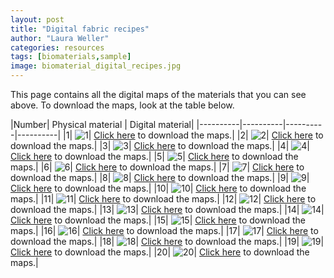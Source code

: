 ```yaml
---
layout: post
title: "Digital fabric recipes"
author: "Laura Weller"
categories: resources
tags: [biomaterials,sample]
image: biomaterial_digital_recipes.jpg
---
```

This page contains all the digital maps of the materials that you can see above. To download the maps, look at the table below.

|Number| Physical material | Digital material|
|----------|----------|----------|----------| 
|1| <img src="./assets/img/digitalbiomatrecipes/1.jpg" alt="1">| [Click here](https://drive.google.com/file/d/1VBXPS5lYMQxCi3nUm2d8vxgs5FWUg-QE/view?usp=drive_link) to download the maps.|
|2| <img src="./assets/img/digitalbiomatrecipes/2.jpg" alt="2">| [Click here](https://drive.google.com/file/d/1B_Pq7IJ4_d4S18U2xMFp7gUlm4EAp26j/view?usp=drive_link) to download the maps.|
|3| <img src="./assets/img/digitalbiomatrecipes/3.jpg" alt="3">| [Click here](https://drive.google.com/file/d/1XILZc80dwoV27tlc1m0WaoqpixQPXest/view?usp=drive_link) to download the maps.|
|4| <img src="./assets/img/digitalbiomatrecipes/4.jpg" alt="4">| [Click here](https://drive.google.com/file/d/1XH9clGGcMrdHVszJGghGY3hhzeIdO43D/view?usp=drive_link) to download the maps.|
|5| <img src="./assets/img/digitalbiomatrecipes/5.jpg" alt="5">| [Click here](https://drive.google.com/file/d/1L445t784kzeTU3zeHuGM9dLZ0xPBcsch/view?usp=drive_link) to download the maps.|
|6| <img src="./assets/img/digitalbiomatrecipes/6.jpg" alt="6">| [Click here](https://drive.google.com/file/d/1vN7JpE6bU8aIlUixvgiWZFWRM1MAVGCP/view?usp=drive_link) to download the maps.|
|7| <img src="./assets/img/digitalbiomatrecipes/7.jpg" alt="7">| [Click here](https://drive.google.com/file/d/1tWEB6UhfPv2vbiUrfnSdbq5tXls6uCnO/view?usp=drive_link) to download the maps.|
|8| <img src="./assets/img/digitalbiomatrecipes/8.jpg" alt="8">| [Click here](https://drive.google.com/file/d/1kf_2LuU8HrGwS29i-lmeV3TlivSFbp-J/view?usp=drive_link) to download the maps.|
|9| <img src="./assets/img/digitalbiomatrecipes/9.jpg" alt="9">| [Click here](https://drive.google.com/file/d/12PGqPuCnwpEAYw0KQGvNJV2OddSZCp_N/view?usp=drive_link) to download the maps.|
|10| <img src="./assets/img/digitalbiomatrecipes/10.jpg" alt="10">| [Click here](https://drive.google.com/file/d/16SYmDTUvo8HEx4eoTwPgmMNNWGY3bMTF/view?usp=drive_link) to download the maps.|
|11| <img src="./assets/img/digitalbiomatrecipes/11.jpg" alt="11">| [Click here](https://drive.google.com/file/d/1qmoiPFSaYOk0-WNTjcmp9TrXRtYW2N1c/view?usp=drive_link) to download the maps.|
|12| <img src="./assets/img/digitalbiomatrecipes/12.jpg" alt="12">| [Click here](https://drive.google.com/file/d/1IuetBtONykSeubMeDRSPfrIpUFSAUr7W/view?usp=drive_link) to download the maps.|
|13| <img src="./assets/img/digitalbiomatrecipes/13.jpg" alt="13">| [Click here](https://drive.google.com/file/d/168wKFmADyyrEZ_N_ZcIWl-Vuvj4L9BVG/view?usp=drive_link) to download the maps.|
|14| <img src="./assets/img/digitalbiomatrecipes/14.jpg" alt="14">| [Click here](https://drive.google.com/file/d/18_cL-I_tGpRisjjSiVG3hJxqn7hqteVT/view?usp=drive_link) to download the maps.|
|15| <img src="./assets/img/digitalbiomatrecipes/15.jpg" alt="15">| [Click here](https://drive.google.com/file/d/11PoKOFQl0zEN6LNX3VMzcJfitg5DM8fX/view?usp=drive_link) to download the maps.|
|16| <img src="./assets/img/digitalbiomatrecipes/16.jpg" alt="16">| [Click here](https://drive.google.com/file/d/1nCxMtUHqFX83NVqQg-tCvO5bA5BtHTL8/view?usp=drive_link) to download the maps.|
|17| <img src="./assets/img/digitalbiomatrecipes/17.jpg" alt="17">| [Click here](https://drive.google.com/file/d/1DEotC4jPESAFnE6UntynbiOoILRwmW-n/view?usp=drive_link) to download the maps.|
|18| <img src="./assets/img/digitalbiomatrecipes/18.jpg" alt="18">| [Click here](https://drive.google.com/file/d/1yS1skuf35QqrcVcAx9NfgX604vVW3fRP/view?usp=drive_link) to download the maps.|
|19| <img src="./assets/img/digitalbiomatrecipes/19.jpg" alt="19">| [Click here](https://drive.google.com/file/d/1kll5-n7Z65BXyR6DxT8i8tuc2HhqOz_V/view?usp=drive_link) to download the maps.|
|20| <img src="./assets/img/digitalbiomatrecipes/20.jpg" alt="20">| [Click here](../../assets/GitLFSfiles/20.zip) to download the maps.|
